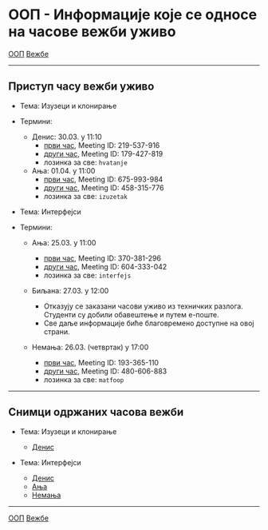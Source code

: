 # ООП - Информације које се односе на часове вежби уживо

[ООП](../../README.md) [Вежбе](../README.md)

---

## Приступ часу вежби уживо
- Тема: Изузеци и клонирање
- Термини:
  - Денис: 30.03. у 11:10 
    - [први час](https://us04web.zoom.us/j/219537916?pwd=ZC9SWXNtaWFUcDI1U2ZZK0FQYlpCZz09), Meeting ID: 219-537-916
    - [други час](https://us04web.zoom.us/j/179427819?pwd=RDBDQkpOUVlVZXBaQzFTM2NRd0lpQT09), Meeting ID: 179-427-819
    - лозинка за све: `hvatanje`
  - Ања: 01.04. у 11:00 
    - [први час](https://us04web.zoom.us/j/675993984?pwd=YmhvTzJCMGxBdTZOK2pwQXhKRW44dz09), Meeting ID: 675-993-984
    - [други час](https://us04web.zoom.us/j/458315776?pwd=UG5VejZFcWRiakRyOGVuNU4zaDVpUT09), Meeting ID: 458-315-776
    - лозинка за све: `izuzetak`


- Тема: Интерфејси
- Термини:
  - Ања: 25.03. у 11:00 
    - [први час](https://zoom.us/j/370381296?pwd=TnZlUklnOWFueHh0VnNTSHYxUjNZZz09), Meeting ID: 370-381-296
    - [други час](https://zoom.us/j/604333042?pwd=djZYRWdXUEVaOXR1K1lONi9CcW0rUT09), Meeting ID: 604-333-042
    - лозинка за све: `interfejs`
    
  - Биљана: 27.03. у 12:00 
    - Отказују се заказани часови уживо из техничких разлога. Студенти су добили обавештење и путем е-поште.
    - Све даље информације биће благовремено доступне на овој страни. 
  
  - Немања: 26.03. (четвртак) у 17:00 
    - [први час](https://us04web.zoom.us/j/193365110?pwd=QnZ3Rlpnd1ovd1hHSkVZeElmMVhuQT09), Meeting ID: 193-365-110
    - [други час](https://us04web.zoom.us/j/480606883?pwd=dDkvSGNPMHQ1OFh6M3lpbDBneFNydz09), Meeting ID: 480-606-883
    - лозинка за све: `matfoop`

---

## Снимци одржаних часова вежби
- Тема: Изузеци и клонирање
  - [Денис](https://youtu.be/NeNkABXWxfY)

- Тема: Интерфејси
  - [Денис](https://youtu.be/yJid-lC8RUw) 
  - [Ања](https://youtu.be/rVcXIdKxfyo) 
  - [Немања](https://youtu.be/eEBMNy6TeQ0)

---

[ООП](../../README.md) [Вежбе](../README.md)
